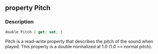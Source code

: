 ## property Pitch ##

### Description ###
```swift
double Pitch { get; set; }
```
Pitch is a read-write property that describes the pitch of the sound when played. This property is a double normalized at 1.0 (1.0 == normal pitch).